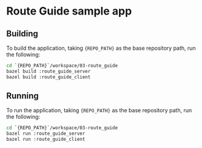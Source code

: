 # Route Guide sample app

## Building
To build the application, taking `{REPO_PATH}` as the base repository path, run the following:

```bash
cd `{REPO_PATH}`/workspace/03-route_guide
bazel build :route_guide_server
bazel build :route_guide_client
```

## Running
To run the application, taking `{REPO_PATH}` as the base repository path, run the following:

```bash
cd `{REPO_PATH}`/workspace/03-route_guide
bazel run :route_guide_server
bazel run :route_guide_client
```
